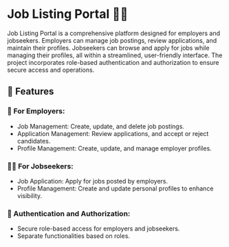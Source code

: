 # Job Listing Portal 🏢💼

Job Listing Portal is a comprehensive platform designed for employers and jobseekers. Employers can manage job postings, review applications, and maintain their profiles. Jobseekers can browse and apply for jobs while managing their profiles, all within a streamlined, user-friendly interface. The project incorporates role-based authentication and authorization to ensure secure access and operations.


## 🚀 Features

### 👔 For Employers:
- Job Management: Create, update, and delete job postings.
- Application Management: Review applications, and accept or reject candidates.
- Profile Management: Create, update, and manage employer profiles.

### 🧑‍💻 For Jobseekers:
- Job Application: Apply for jobs posted by employers.
- Profile Management: Create and update personal profiles to enhance visibility.

### 🔐 Authentication and Authorization:
- Secure role-based access for employers and jobseekers.
- Separate functionalities based on roles.
